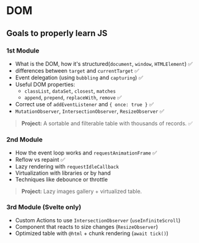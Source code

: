 # DOM
## Goals to properly learn JS

### 1st Module
* What is the DOM, how it's structured(`document`, `window`, `HTMLElement`) ✅
* differences between `target` and `currentTarget` ✅
* Event delegation (using `bubbling` and `capturing`) ✅
* Useful DOM properties:
  - `classList`, `dataSet`, `closest`, `matches`
  - `append`, `prepend`, `replaceWith`, `remove` ✅
* Correct use of `addEventListener` and `{ once: true }` ✅
* `MutationObserver`, `IntersectionObserver`, `ResizeObserver` ✅

> **Project:** A sortable and filterable table with thousands of records. ✅

### 2nd Module
* How the event loop works and `requestAnimationFrame` ✅
* Reflow vs repaint ✅
* Lazy rendering with `requestIdleCallback`
* Virtualization with libraries or by hand
* Techniques like debounce or throttle

> **Project:** Lazy images gallery + virtualized table.

### 3rd Module (Svelte only)
* Custom Actions to use `IntersectionObserver` (`useInfiniteScroll`)
* Component that reacts to size changes (`ResizeObserver`)
* Optimized table with `@html` + chunk rendering (`await tick()`)